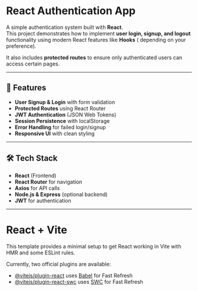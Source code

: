 # React Authentication App

A simple authentication system built with **React**.  
This project demonstrates how to implement **user login, signup, and logout** functionality using modern React features like **Hooks** ( depending on your preference).  

It also includes **protected routes** to ensure only authenticated users can access certain pages.

---

## 🚀 Features

- **User Signup & Login** with form validation
- **Protected Routes** using React Router
- **JWT Authentication** (JSON Web Tokens)
- **Session Persistence** with localStorage
- **Error Handling** for failed login/signup
- **Responsive UI** with clean styling

---

## 🛠️ Tech Stack

- **React** (Frontend)
- **React Router** for navigation
- **Axios** for API calls
- **Node.js & Express** (optional backend)
- **JWT** for authentication

---



# React + Vite

This template provides a minimal setup to get React working in Vite with HMR and some ESLint rules.

Currently, two official plugins are available:

- [@vitejs/plugin-react](https://github.com/vitejs/vite-plugin-react/blob/main/packages/plugin-react/README.md) uses [Babel](https://babeljs.io/) for Fast Refresh
- [@vitejs/plugin-react-swc](https://github.com/vitejs/vite-plugin-react-swc) uses [SWC](https://swc.rs/) for Fast Refresh
